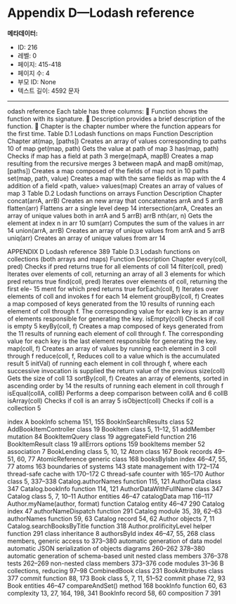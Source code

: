 # Appendix D—Lodash reference

**메타데이터:**
- ID: 216
- 레벨: 0
- 페이지: 415-418
- 페이지 수: 4
- 부모 ID: None
- 텍스트 길이: 4592 문자

---

odash reference
Each table has three columns:
 Function shows the function with its signature.
 Description provides a brief description of the function.
 Chapter is the chapter number where the function appears for the first time.
Table D.1 Lodash functions on maps
Function Description Chapter
at(map, [paths]) Creates an array of values corresponding to paths 10
of map
get(map, path) Gets the value at path of map 3
has(map, path) Checks if map has a field at path 3
merge(mapA, mapB) Creates a map resulting from the recursive merges 3
between mapA and mapB
omit(map, [paths]) Creates a map composed of the fields of map not in 10
paths
set(map, path, value) Creates a map with the same fields as map with the 4
addition of a field <path, value>
values(map) Creates an array of values of map 3
Table D.2 Lodash functions on arrays
Function Description Chapter
concat(arrA, arrB) Creates an new array that concatenates arrA and 5
arrB
flatten(arr) Flattens arr a single level deep 14
intersection(arrA, Creates an array of unique values both in arrA and 5
arrB) arrB
nth(arr, n) Gets the element at index n in arr 10
sum(arr) Computes the sum of the values in arr 14
union(arrA, arrB) Creates an array of unique values from arrA and 5
arrB
uniq(arr) Creates an array of unique values from arr 14

APPENDIX D Lodash reference 389
Table D.3 Lodash functions on collections (both arrays and maps)
Function Description Chapter
every(coll, pred) Checks if pred returns true for all elements of coll 14
filter(coll, pred) Iterates over elements of coll, returning an array of all 3
elements for which pred returns true
find(coll, pred) Iterates over elements of coll, returning the first ele- 15
ment for which pred returns true
forEach(coll, f) Iterates over elements of coll and invokes f for each 14
element
groupBy(coll, f) Creates a map composed of keys generated from the 10
results of running each element of coll through f. The
corresponding value for each key is an array of elements
responsible for generating the key.
isEmpty(coll) Checks if coll is empty 5
keyBy(coll, f) Creates a map composed of keys generated from the 11
results of running each element of coll through f. The
corresponding value for each key is the last element
responsible for generating the key.
map(coll, f) Creates an array of values by running each element in 3
coll through f
reduce(coll, f, Reduces coll to a value which is the accumulated result 5
initVal) of running each element in coll through f, where each
successive invocation is supplied the return value of the
previous
size(coll) Gets the size of coll 13
sortBy(coll, f) Creates an array of elements, sorted in ascending order by 14
the results of running each element in coll through f
isEqual(collA, collB) Performs a deep comparison between collA and 6
collB
isArray(coll) Checks if coll is an array 5
isObject(coll) Checks if coll is a collection 5

index
A bookInfo schema 151, 155
BookInSearchResults class 52
AddBookItemController class 19 BookItem class 5, 11–12, 51
addMember mutation 84 BookItemQuery class 19
aggregateField function 216 BookItemResult class 19
allErrors options 159 bookItems member 52
association 7 BookLending class 5, 10, 12
Atom class 167 Book records 49–51, 60, 77
AtomicReference generic class 168 booksByIsbn index 46–47, 55, 77
atoms 163 boundaries of systems 143
state management with 172–174
thread-safe cache with 170–172 C
thread-safe counter with 165–170
Author class 5, 337–338 Catalog.authorNames function 115, 121
AuthorData class 347 Catalog.bookInfo function 114, 121
AuthorDataWithFullName class 347 Catalog class 5, 7, 10–11
Author entities 46–47 catalogData map 116–117
Author.myName(author, format) function Catalog entity 46–47
290 Catalog index 47
authorNameDispatch function 291 Catalog module 35, 39, 62–63
authorNames function 59, 63 Catalog record 54, 62
Author objects 7, 11 Catalog.searchBooksByTitle function 318
Author.prolificityLevel helper function 291 class inheritance 8
authorsById index 46–47, 55, 268 class members, generic access to 373–380
automatic generation of data model automatic JSON serialization of objects
diagrams 260–262 378–380
automatic generation of schema-based unit nested class members 376–378
tests 262–269 non-nested class members 373–376
code modules 31–36
B collections, reducing 97–98
CombinedBook class 231
BookAttributes class 377 commit function 88, 173
Book class 5, 7, 11, 51–52 commit phase 72, 93
Book entities 46–47 compareAndSet() method 168
bookInfo function 60, 63 complexity 13, 27, 164, 198, 341
BookInfo record 58, 60 composition 7
391